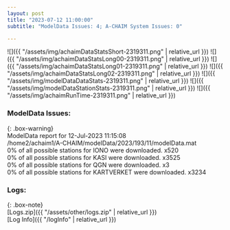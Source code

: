 ```yaml
---
layout: post
title: "2023-07-12 11:00:00"
subtitle: "ModelData Issues: 4; A-CHAIM System Issues: 0"

---
```


![]({{ "/assets/img/achaimDataStatsShort-2319311.png" | relative_url }})
![]({{ "/assets/img/achaimDataStatsLong00-2319311.png" | relative_url }})
![]({{ "/assets/img/achaimDataStatsLong01-2319311.png" | relative_url }})
![]({{ "/assets/img/achaimDataStatsLong02-2319311.png" | relative_url }})
![]({{ "/assets/img/modelDataDataStats-2319311.png" | relative_url }})
![]({{ "/assets/img/modelDataStationStats-2319311.png" | relative_url }})
![]({{ "/assets/img/achaimRunTime-2319311.png" | relative_url }})


### ModelData Issues:  
  
{: .box-warning}  
 ModelData report for 12-Jul-2023 11:15:08   
 /home2/achaim1/A-CHAIM/modelData/2023/193/11/modelData.mat   
 0% of all possible stations for IONO were downloaded. x520   
 0% of all possible stations for KASI were downloaded. x3525   
 0% of all possible stations for QGN were downloaded. x3   
 0% of all possible stations for KARTVERKET were downloaded. x3234   
  


### Logs:  
  
{: .box-note}  
[Logs.zip]({{ "/assets/other/logs.zip" | relative_url }})  
[Log Info]({{ "/logInfo" | relative_url }})  

